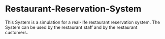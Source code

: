 # Restaurant-Reservation-System
This System is a simulation for a real-life restaurant reservation system. The System can be used by the restaurant staff and by the restaurant customers.
